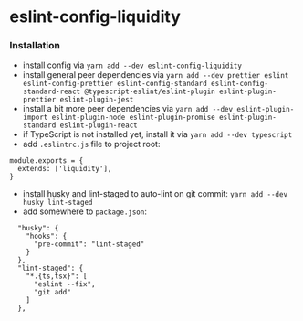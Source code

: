 # eslint-config-liquidity

### Installation

- install config via `yarn add --dev eslint-config-liquidity`
- install general peer dependencies via `yarn add --dev prettier eslint eslint-config-prettier eslint-config-standard eslint-config-standard-react @typescript-eslint/eslint-plugin eslint-plugin-prettier eslint-plugin-jest`
- install a bit more peer dependencies via `yarn add --dev eslint-plugin-import eslint-plugin-node eslint-plugin-promise eslint-plugin-standard eslint-plugin-react`
- if TypeScript is not installed yet, install it via `yarn add --dev typescript`
- add `.eslintrc.js` file to project root:
```
module.exports = {
  extends: ['liquidity'],
}
```
- install husky and lint-staged to auto-lint on git commit: `yarn add --dev husky lint-staged`
- add somewhere to `package.json`:
```
  "husky": {
    "hooks": {
      "pre-commit": "lint-staged"
    }
  },
  "lint-staged": {
    "*.{ts,tsx}": [
      "eslint --fix",
      "git add"
    ]
  }, 
```
